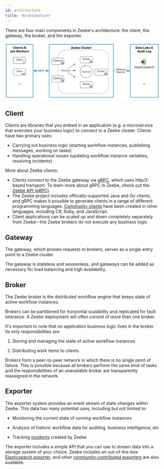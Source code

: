 ```yaml
---
id: architecture
title: "Architecture"
---
```


There are four main components in Zeebe's architecture: the client, the gateway, the broker, and the exporter.

![zeebe-architecture](assets/zeebe-architecture.png)

## Client

Clients are libraries that you embed in an application (e.g. a microservice that executes your business logic) to connect to a Zeebe cluster. Clients have two primary uses:

- Carrying out business logic (starting workflow instances, publishing messages, working on tasks)
- Handling operational issues (updating workflow instance variables, resolving incidents)

More about Zeebe clients:

- Clients connect to the Zeebe gateway via [gRPC](https://grpc.io), which uses http/2-based transport. To learn more about gRPC in Zeebe, check out the [Zeebe API (gRPC)](/reference/grpc.md).
- The Zeebe project includes officially-supported Java and Go clients, and gRPC makes it possible to generate clients in a range of different programming languages. [Community clients](https://awesome.zeebe.io) have been created in other languages, including C#, Ruby, and JavaScript.
- Client applications can be scaled up and down completely separately from Zeebe--the Zeebe brokers do not execute any business logic.

## Gateway

The gateway, which proxies requests to brokers, serves as a single entry point to a Zeebe cluster.

The gateway is stateless and sessionless, and gateways can be added as necessary for load balancing and high availability.

## Broker

The Zeebe broker is the distributed workflow engine that keeps state of active workflow instances.

Brokers can be partitioned for horizontal scalability and replicated for fault tolerance. A Zeebe deployment will often consist of more than one broker.

It's important to note that no application business logic lives in the broker. Its only responsibilities are:

1. Storing and managing the state of active workflow instances

2. Distributing work items to clients

Brokers form a peer-to-peer network in which there is no single point of failure. This is possible because all brokers perform the same kind of tasks and the responsibilities of an unavailable broker are transparently reassigned in the network.

## Exporter

The exporter system provides an event stream of state changes within Zeebe. This data has many potential uses, including but not limited to:

- Monitoring the current state of running workflow instances

- Analysis of historic workflow data for auditing, business intelligence, etc

- Tracking [incidents](/product-manuals/concepts/incidents.md) created by Zeebe

The exporter includes a simple API that you can use to stream data into a storage system of your choice. Zeebe includes an out-of-the-box [Elasticsearch exporter](https://github.com/zeebe-io/zeebe/tree/master/exporters/elasticsearch-exporter), and other [community-contributed exporters](https://awesome.zeebe.io) are also available.
